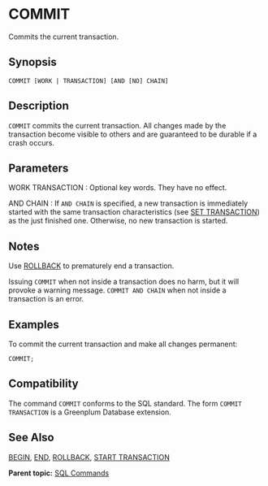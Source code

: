 # COMMIT 

Commits the current transaction.

## <a id="section2"></a>Synopsis 

``` {#sql_command_synopsis}
COMMIT [WORK | TRANSACTION] [AND [NO] CHAIN]
```

## <a id="section3"></a>Description 

`COMMIT` commits the current transaction. All changes made by the transaction become visible to others and are guaranteed to be durable if a crash occurs.

## <a id="section4"></a>Parameters 

WORK
TRANSACTION
:   Optional key words. They have no effect.

AND CHAIN
:   If `AND CHAIN` is specified, a new transaction is immediately started with the same transaction characteristics \(see [SET TRANSACTION](SET_TRANSACTION.html)\) as the just finished one. Otherwise, no new transaction is started.

## <a id="section5"></a>Notes 

Use [ROLLBACK](ROLLBACK.html) to prematurely end a transaction.

Issuing `COMMIT` when not inside a transaction does no harm, but it will provoke a warning message. `COMMIT AND CHAIN` when not inside a transaction is an error.

## <a id="section6"></a>Examples 

To commit the current transaction and make all changes permanent:

```
COMMIT;
```

## <a id="section7"></a>Compatibility 

The command `COMMIT` conforms to the SQL standard. The form `COMMIT TRANSACTION` is a Greenplum Database extension.

## <a id="section8"></a>See Also 

[BEGIN](BEGIN.html), [END](END.html), [ROLLBACK](ROLLBACK.html), [START TRANSACTION](START_TRANSACTION.html)

**Parent topic:** [SQL Commands](../sql_commands/sql_ref.html)

